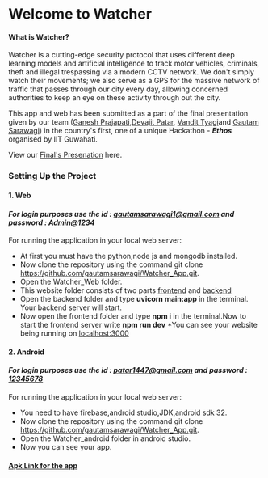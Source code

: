 # Welcome to Watcher

#### What is Watcher?
Watcher is a cutting-edge security protocol that uses different  deep learning models and artificial intelligence to track motor vehicles, criminals, theft and illegal trespassing via a modern CCTV network. We don't simply watch their movements; we also serve as a GPS for the massive network of traffic that passes through our city every day, allowing concerned authorities to keep an eye on these activity through out the city.

This app and web has been submitted as a part of the final presentation given by our team ([Ganesh Prajapati](https://github.com/olivemonk),[Devajit Patar](https://github.com/DevP-ai), [Vandit Tyagi](https://github.com/)and [Gautam Sarawagi](https://github.com/gautamsarawagi)) in the country's first, one of a  unique Hackathon - _**Ethos**_ organised by IIT Guwahati.

View our [Final's Presenation](https://www.canva.com/design/DAFVjz4LGfA/YdlMV9HC5rp3eWnXbwPpww/view?utm_content=DAFVjz4LGfA&utm_campaign=designshare&utm_medium=link&utm_source=publishpresent) here.

<h3> Setting Up the Project </h3>

<h4>1. Web</h4>

#### <i>For login purposes use the id : gautamsarawagi1@gmail.com and password : <ins>Admin@1234</ins></i>

For running the application in your local web server:
* At first you must have the python,node js and mongodb installed.
* Now clone the repository using the command git clone https://github.com/gautamsarawagi/Watcher_App.git.
* Open the Watcher_Web folder.
* This website folder consists of two parts [frontend](https://github.com/gautamsarawagi/Watcher_App/tree/main/frontend) and [backend](https://github.com/gautamsarawagi/Watcher_App/tree/main/backend)
* Open the backend folder and type <b>uvicorn main:app</b> in the terminal. Your backend server will start.
* Now open the frontend folder and type <b> npm i</b> in the terminal.Now to start the frontend server write <b>npm run dev</b>
*You can see your website being running on [localhost:3000](http://localhost:3000)

<h4>2. Android</h4>

#### <i>For login purposes use the id : patar1447@gmail.com and password : <ins>12345678</ins></i>

For running the application in your local web server:
* You need to have firebase,android studio,JDK,android sdk 32.
* Now clone the repository using the command git clone https://github.com/gautamsarawagi/Watcher_App.git.
* Open the Watcher_android folder in android studio.
* Now you can see your app.

#### [Apk Link for the app](https://drive.google.com/drive/folders/1EAJTpRgt-Ei3RTEetoVL_SdlaQiG4MFt?usp=sharing)
